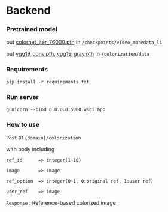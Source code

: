 # Backend
### Pretrained model
put
[colornet_iter_76000.pth](https://drive.google.com/file/d/1OszomA-HnE1ss5hJ1lY40CqJsZJIrJoT/view?usp=sharing)
in `/checkpoints/video_moredata_l1`

put 
[vgg19_conv.pth](https://drive.google.com/file/d/1euCsIqTwc4EOYh-M-r_03gHo03MH6aIy/view?usp=sharing),
[vgg19_gray.pth](https://drive.google.com/file/d/1PO_PIW_hBQTWkxGzNnI0dQnEqdtjXw4D/view?usp=sharing)
in 
`/colorization/data`

### Requirements
`pip install -r requirements.txt`


### Run server

`gunicorn --bind 0.0.0.0:5000 wsgi:app`


### How to use
`Post` at `{domain}/colorization` 

with body including 
```
ref_id      => integer(1~10)

image       => Image

ref_option  => integer(0~1, 0:original ref, 1:user ref)

user_ref    => Image
```

`Response` : Reference-based colorized image
